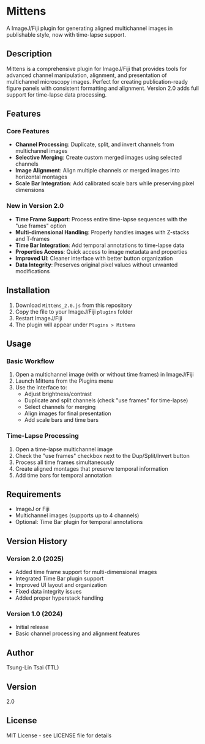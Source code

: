 # Mittens

A ImageJ/Fiji plugin for generating aligned multichannel images in publishable style, now with time-lapse support.

## Description

Mittens is a comprehensive plugin for ImageJ/Fiji that provides tools for advanced channel manipulation, alignment, and presentation of multichannel microscopy images. Perfect for creating publication-ready figure panels with consistent formatting and alignment. Version 2.0 adds full support for time-lapse data processing.

## Features

### Core Features
- **Channel Processing**: Duplicate, split, and invert channels from multichannel images
- **Selective Merging**: Create custom merged images using selected channels
- **Image Alignment**: Align multiple channels or merged images into horizontal montages
- **Scale Bar Integration**: Add calibrated scale bars while preserving pixel dimensions

### New in Version 2.0
- **Time Frame Support**: Process entire time-lapse sequences with the "use frames" option
- **Multi-dimensional Handling**: Properly handles images with Z-stacks and T-frames
- **Time Bar Integration**: Add temporal annotations to time-lapse data
- **Properties Access**: Quick access to image metadata and properties
- **Improved UI**: Cleaner interface with better button organization
- **Data Integrity**: Preserves original pixel values without unwanted modifications

## Installation

1. Download `Mittens_2.0.js` from this repository
2. Copy the file to your ImageJ/Fiji `plugins` folder
3. Restart ImageJ/Fiji
4. The plugin will appear under `Plugins > Mittens`

## Usage

### Basic Workflow
1. Open a multichannel image (with or without time frames) in ImageJ/Fiji
2. Launch Mittens from the Plugins menu
3. Use the interface to:
   - Adjust brightness/contrast
   - Duplicate and split channels (check "use frames" for time-lapse)
   - Select channels for merging
   - Align images for final presentation
   - Add scale bars and time bars

### Time-Lapse Processing
1. Open a time-lapse multichannel image
2. Check the "use frames" checkbox next to the Dup/Split/Invert button
3. Process all time frames simultaneously
4. Create aligned montages that preserve temporal information
5. Add time bars for temporal annotation

## Requirements

- ImageJ or Fiji
- Multichannel images (supports up to 4 channels)
- Optional: Time Bar plugin for temporal annotations

## Version History

### Version 2.0 (2025)
- Added time frame support for multi-dimensional images
- Integrated Time Bar plugin support
- Improved UI layout and organization
- Fixed data integrity issues
- Added proper hyperstack handling

### Version 1.0 (2024)
- Initial release
- Basic channel processing and alignment features

## Author

Tsung-Lin Tsai (TTL)

## Version

2.0

## License

MIT License - see LICENSE file for details
